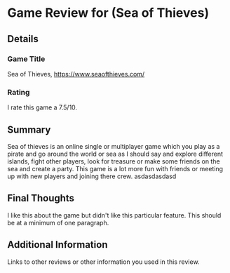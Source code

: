# Game Review for (Sea of Thieves)

## Details

### Game Title
Sea of Thieves, https://www.seaofthieves.com/

### Rating
I rate this game a 7.5/10.

## Summary
  Sea of thieves is an online single or multiplayer game which you play as a pirate and go around the world or sea as I should say and explore different islands, fight other players, look for treasure or make some friends on the sea and create a party. This game is a lot more fun with friends or meeting up with new players and joining there crew.
  asdasdasdasd
## Final Thoughts
I like this about the game but didn't like this particular feature. This should be at a minimum of one paragraph.

## Additional Information
Links to other reviews or other information you used in this review.
